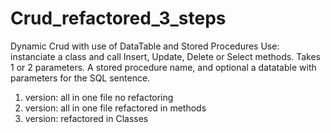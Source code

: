 Crud_refactored_3_steps
=======================

Dynamic Crud with use of DataTable and Stored Procedures
Use: instanciate a class and call Insert, Update, Delete or Select methods.
Takes 1 or 2 parameters. A stored procedure name, and optional a datatable with parameters for the SQL sentence.

1. version: all in one file no refactoring 
2. version: all in one file refactored in methods 
3. version: refactored in Classes
